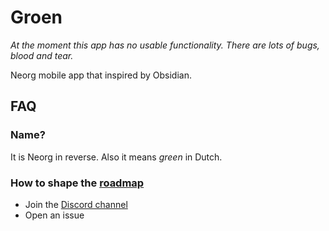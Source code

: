 # Groen

_At the moment this app has no usable functionality. There are lots of bugs, blood and tear._

Neorg mobile app that inspired by Obsidian.

## FAQ

### Name?
It is Neorg in reverse. Also it means _green_ in Dutch.

### How to shape the [roadmap](./ROADMAP.md)
- Join the [Discord channel](https://discord.gg/affpThD5)
- Open an issue
